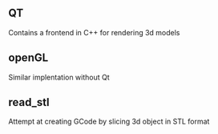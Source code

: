 ## QT
Contains a frontend in C++ for rendering 3d models

## openGL
Similar implentation without Qt

## read_stl
Attempt at creating GCode by slicing 3d object in STL format